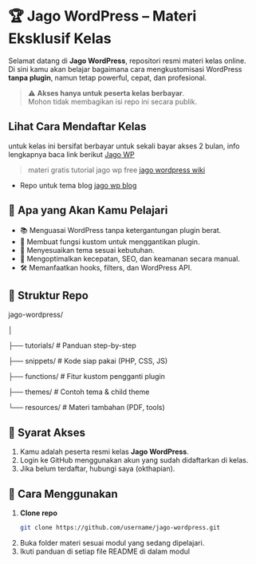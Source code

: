 # 🏆 Jago WordPress – Materi Eksklusif Kelas

Selamat datang di **Jago WordPress**, repositori resmi materi kelas online.  
Di sini kamu akan belajar bagaimana cara mengkustomisasi WordPress **tanpa plugin**, namun tetap powerful, cepat, dan profesional.

> ⚠️ **Akses hanya untuk peserta kelas berbayar**.  
> Mohon tidak membagikan isi repo ini secara publik.

## Lihat Cara Mendaftar Kelas
untuk kelas ini bersifat berbayar untuk sekali bayar akses 2 bulan, info lengkapnya baca link berikut [Jago WP](https://github.com/okthapian/jago-wordpress/wiki)

> materi gratis tutorial jago wp free [jago wordpress wiki](https://github.com/okthapian/jago-wordpress/wiki)

- Repo untuk tema blog [jago wp blog](https://github.com/okthapian/jago-wp-blog)

## 🎯 Apa yang Akan Kamu Pelajari
- 📚 Menguasai WordPress tanpa ketergantungan plugin berat.
- 🔧 Membuat fungsi kustom untuk menggantikan plugin.
- 🎨 Menyesuaikan tema sesuai kebutuhan.
- 🚀 Mengoptimalkan kecepatan, SEO, dan keamanan secara manual.
- 🛠 Memanfaatkan hooks, filters, dan WordPress API.

## 📂 Struktur Repo
jago-wordpress/

│

├── tutorials/ # Panduan step-by-step

├── snippets/ # Kode siap pakai (PHP, CSS, JS)

├── functions/ # Fitur kustom pengganti plugin

├── themes/ # Contoh tema & child theme

└── resources/ # Materi tambahan (PDF, tools)


## 📜 Syarat Akses
1. Kamu adalah peserta resmi kelas **Jago WordPress**.
2. Login ke GitHub menggunakan akun yang sudah didaftarkan di kelas.
3. Jika belum terdaftar, hubungi saya (okthapian).

## 🚀 Cara Menggunakan
1. **Clone repo**
   ```bash
   git clone https://github.com/username/jago-wordpress.git
2. Buka folder materi sesuai modul yang sedang dipelajari.
3. Ikuti panduan di setiap file README di dalam modul

